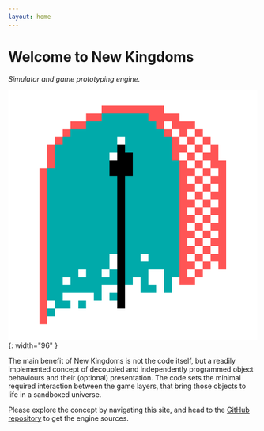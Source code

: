 ```yaml
---
layout: home
---
```

# Welcome to New&nbsp;Kingdoms
_Simulator and game prototyping engine._

![New Kingdoms Logo](assets/images/new-kingdoms-logo.png){: width="96" }

The main benefit of New Kingdoms is not the code itself, but a readily implemented concept of decoupled and independently programmed object behaviours and their (optional) presentation. The code sets the minimal required interaction between the game layers, that bring those objects to life in a sandboxed universe.

Please explore the concept by navigating this site, and head to the [GitHub repository](https://github.com/kujunda-seda/new-kingdoms) to get the engine sources.
